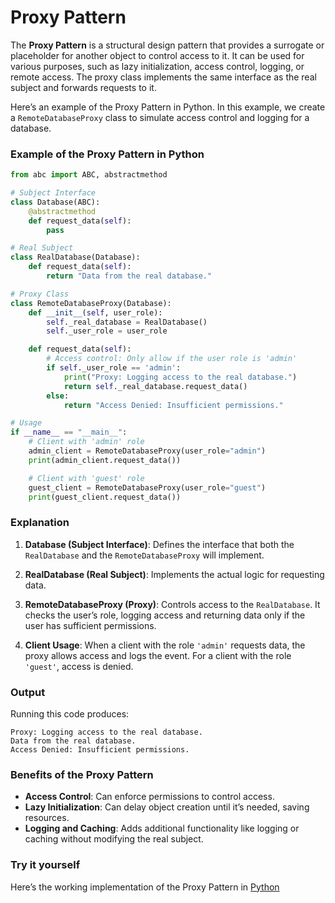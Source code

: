 
# Proxy Pattern

The **Proxy Pattern** is a structural design pattern that provides a surrogate or placeholder for another object to control access to it. It can be used for various purposes, such as lazy initialization, access control, logging, or remote access. The proxy class implements the same interface as the real subject and forwards requests to it.

Here’s an example of the Proxy Pattern in Python. In this example, we create a `RemoteDatabaseProxy` class to simulate access control and logging for a database.

### Example of the Proxy Pattern in Python

```python
from abc import ABC, abstractmethod

# Subject Interface
class Database(ABC):
    @abstractmethod
    def request_data(self):
        pass

# Real Subject
class RealDatabase(Database):
    def request_data(self):
        return "Data from the real database."

# Proxy Class
class RemoteDatabaseProxy(Database):
    def __init__(self, user_role):
        self._real_database = RealDatabase()
        self._user_role = user_role

    def request_data(self):
        # Access control: Only allow if the user role is 'admin'
        if self._user_role == 'admin':
            print("Proxy: Logging access to the real database.")
            return self._real_database.request_data()
        else:
            return "Access Denied: Insufficient permissions."

# Usage
if __name__ == "__main__":
    # Client with 'admin' role
    admin_client = RemoteDatabaseProxy(user_role="admin")
    print(admin_client.request_data())

    # Client with 'guest' role
    guest_client = RemoteDatabaseProxy(user_role="guest")
    print(guest_client.request_data())
```

### Explanation

1. **Database (Subject Interface)**: Defines the interface that both the `RealDatabase` and the `RemoteDatabaseProxy` will implement.
  
2. **RealDatabase (Real Subject)**: Implements the actual logic for requesting data.
  
3. **RemoteDatabaseProxy (Proxy)**: Controls access to the `RealDatabase`. It checks the user’s role, logging access and returning data only if the user has sufficient permissions.

4. **Client Usage**: When a client with the role `'admin'` requests data, the proxy allows access and logs the event. For a client with the role `'guest'`, access is denied.

### Output

Running this code produces:

```
Proxy: Logging access to the real database.
Data from the real database.
Access Denied: Insufficient permissions.
```

### Benefits of the Proxy Pattern

- **Access Control**: Can enforce permissions to control access.
- **Lazy Initialization**: Can delay object creation until it’s needed, saving resources.
- **Logging and Caching**: Adds additional functionality like logging or caching without modifying the real subject.

### Try it yourself

Here’s the working implementation of the Proxy Pattern in [Python](src/proxy.py)
